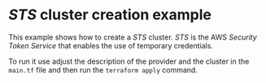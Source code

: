 # _STS_ cluster creation example

This example shows how to create a _STS_ cluster. _STS_ is the AWS _Security
Token Service_ that enables the use of temporary credentials.

To run it use adjust the description of the provider and the cluster in the
`main.tf` file and then run the `terraform apply` command.

